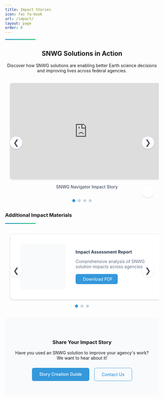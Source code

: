 ```yaml
---
title: Impact Stories
icon: fas fa-book
url: /impact/
layout: page
order: 8
---
```


<div class="header-line"></div>

<div class="impact-intro">
    <h2>SNWG Solutions in Action</h2>
    <p>Discover how SNWG solutions are enabling better Earth science decisions and improving lives across federal agencies.</p>
</div>

<!-- Featured Stories Section -->
<!-- Featured Impact Stories -->
<div class="impact-stories">
    <div class="carousel-container">
        <div class="carousel">
            <!-- Slide 1 -->
            <div class="carousel-slide">
                <div class="slide-container">
                    <iframe src="https://docs.google.com/presentation/d/1HKcjq3nWZ5x-FmN8Ibvq-L6wSDi5Ian0QPjtB_RbOWU/embed?start=false&loop=false&delayms=3000" 
                            frameborder="0" 
                            allowfullscreen="true" 
                            mozallowfullscreen="true" 
                            webkitallowfullscreen="true">
                    </iframe>
                </div>
                <div class="slide-caption">SNWG Navigator Impact Story</div>
            </div>
            <!-- Slide 2 -->
            <div class="carousel-slide">
                <div class="slide-container">
                    <iframe src="https://docs.google.com/presentation/d/1E6qMFeKiLeXd7IsP6FPnzt5vEnBmiAW3/embed?start=false&loop=false&delayms=3000" 
                            frameborder="0" 
                            allowfullscreen="true" 
                            mozallowfullscreen="true" 
                            webkitallowfullscreen="true">
                    </iframe>
                </div>
                <div class="slide-caption">Air Quality Story</div>
            </div>
            <!-- Slide 3 -->
            <div class="carousel-slide">
                <div class="slide-container">
                    <iframe src="https://docs.google.com/presentation/d/1_3yYIvV_Spfh2C3uVBjQ6xrAcozG5lUS/embed?start=false&loop=false&delayms=3000" 
                            frameborder="0" 
                            allowfullscreen="true" 
                            mozallowfullscreen="true" 
                            webkitallowfullscreen="true">
                    </iframe>
                </div>
                <div class="slide-caption">Implementation Success Story</div>
            </div>
            <!-- Slide 4 -->
            <div class="carousel-slide">
                <div class="slide-container">
                    <iframe src="https://docs.google.com/presentation/d/1S7aktQVWLYmVpM4gWB3UiLQfCJ5G7kzX/embed?start=false&loop=false&delayms=3000" 
                            frameborder="0" 
                            allowfullscreen="true" 
                            mozallowfullscreen="true" 
                            webkitallowfullscreen="true">
                    </iframe>
                </div>
                <div class="slide-caption">Stakeholder Engagement Story</div>
            </div>
        </div>
        <!-- Navigation Arrows -->
        <button class="carousel-nav prev" onclick="moveSlide(-1)">&#10094;</button>
        <button class="carousel-nav next" onclick="moveSlide(1)">&#10095;</button>
        <!-- Dot Navigation -->
        <div class="carousel-dots">
            <span class="dot active" onclick="goToSlide(0)"></span>
            <span class="dot" onclick="goToSlide(1)"></span>
            <span class="dot" onclick="goToSlide(2)"></span>
            <span class="dot" onclick="goToSlide(3)"></span>
        </div>
        <!-- Play/Pause Button -->
        <button class="carousel-control" onclick="toggleAutoplay()" id="playPauseBtn">
            <i class="fas fa-pause"></i>
        </button>
    </div>
</div>

<!-- Additional Resources Carousel -->
<div class="additional-resources">
    <h3>Additional Impact Materials</h3>   
    <div class="header-line"></div> 
    <div class="resource-carousel-container">
        <div class="resource-carousel">
            <!-- Resource 1 -->
            <div class="resource-slide">
                <div class="resource-card">
                    <div class="resource-preview">
                        <i class="fas fa-file-pdf"></i>
                    </div>
                    <div class="resource-content">
                        <h4>Impact Assessment Report</h4>
                        <p>Comprehensive analysis of SNWG solution impacts across agencies</p>
                        <a href="https://drive.google.com/file/d/1o6LgjlCjiztrdCfBzpsqzD-tULRCpRAq/view" 
                           class="resource-link" 
                           target="_blank">
                            <i class="fas fa-download"></i> Download PDF
                        </a>
                    </div>
                </div>
            </div>
            <!-- Resource 2 -->
            <div class="resource-slide">
                <div class="resource-card">
                    <div class="resource-preview">
                        <i class="fas fa-file-pdf"></i>
                    </div>
                    <div class="resource-content">
                        <h4>Implementation Success Stories</h4>
                        <p>Case studies of successful SNWG solution implementations</p>
                        <a href="https://drive.google.com/file/d/1S--ukC1_tPB1HUEYJ4UD_s_bAV4vsMhf/view" 
                           class="resource-link" 
                           target="_blank">
                            <i class="fas fa-download"></i> Download PDF
                        </a>
                    </div>
                </div>
            </div>
            <!-- Resource 3 -->
            <div class="resource-slide">
                <div class="resource-card">
                    <div class="resource-preview">
                        <i class="fas fa-file-pdf"></i>
                    </div>
                    <div class="resource-content">
                        <h4>Stakeholder Engagement Report</h4>
                        <p>Overview of agency engagement and feedback</p>
                        <a href="https://drive.google.com/file/d/19oLIVPeKuyRhALXfgj-jWEowJQr_O_EM/view" 
                           class="resource-link" 
                           target="_blank">
                            <i class="fas fa-download"></i> Download PDF
                        </a>
                    </div>
                </div>
            </div>
        </div>
        <!-- Resource Navigation Arrows -->
        <button class="resource-nav prev" onclick="moveResourceSlide(-1)">&#10094;</button>
        <button class="resource-nav next" onclick="moveResourceSlide(1)">&#10095;</button>
        <!-- Resource Dot Navigation -->
        <div class="resource-dots">
            <span class="resource-dot active" onclick="goToResourceSlide(0)"></span>
            <span class="resource-dot" onclick="goToResourceSlide(1)"></span>
            <span class="resource-dot" onclick="goToResourceSlide(2)"></span>
        </div>
    </div>
</div>

<!-- Share Your Impact -->
<div class="share-impact">
    <h3>Share Your Impact Story</h3>
    <p>Have you used an SNWG solution to improve your agency's work? We want to hear about it!</p>
    <div class="action-buttons">
        <a href="#creation-guide" class="btn-primary" onclick="toggleCreationGuide()">Story Creation Guide</a>
        <a href="mailto:contact@snwg.nasa.gov" class="btn-secondary">Contact Us</a>
    </div>
</div>

<!-- Creation Guide (Initially Hidden) -->
<div id="creation-guide" class="creation-guide hidden">
    <div class="guide-header">
        <h3>Impact Story Creation Guide</h3>
        <button class="close-btn" onclick="toggleCreationGuide()"><i class="fas fa-times"></i></button>
    </div>
    <div class="guide-content">
        <div class="guide-section">
            <h4>Story Elements</h4>
            <div class="element-grid">
                <div class="element-card">
                    <div class="element-icon">🥺</div>
                    <h5>The Challenge</h5>
                    <p>Describe the problem or limitation being addressed</p>
                </div>
                <div class="element-card">
                    <div class="element-icon">🛰️</div>
                    <h5>The Solution</h5>
                    <p>Explain how the SNWG solution helps</p>
                </div>
                <div class="element-card">
                    <div class="element-icon">🐶</div>
                    <h5>The Impact</h5>
                    <p>Share the positive outcomes and improvements</p>
                </div>
            </div>
        </div>        
        <div class="guide-section">
            <h4>Resources</h4>
            <ul class="resource-list">
                <li>
                    <i class="fas fa-file-powerpoint"></i>
                    <a href="#">Impact Story Template</a>
                </li>
                <li>
                    <i class="fas fa-file-alt"></i>
                    <a href="#">Story Writing Guide</a>
                </li>
                <li>
                    <i class="fas fa-images"></i>
                    <a href="#">Image Guidelines</a>
                </li>
            </ul>
        </div>
    </div>
</div>

<script>
let currentResourceSlide = 0;
const totalResourceSlides = document.querySelectorAll('.resource-slide').length;

// Show specific resource slide
function showResourceSlide(n) {
    const carousel = document.querySelector('.resource-carousel');
    const dots = document.querySelectorAll('.resource-dot');
    
    currentResourceSlide = (n + totalResourceSlides) % totalResourceSlides;
    
    carousel.style.transform = `translateX(-${currentResourceSlide * 100}%)`;
    
    // Update dots
    dots.forEach(dot => dot.classList.remove('active'));
    dots[currentResourceSlide].classList.add('active');
}

// Navigate to specific resource slide
function goToResourceSlide(n) {
    showResourceSlide(n);
}

// Move resource slide by offset
function moveResourceSlide(offset) {
    showResourceSlide(currentResourceSlide + offset);
}

// Initialize resource carousel
document.addEventListener('DOMContentLoaded', () => {
    showResourceSlide(0);
});
</script>

<style>
/* Resource Carousel Styles */
.resource-carousel-container {
    position: relative;
    max-width: 1200px;
    margin: 2rem auto;
    overflow: hidden;
}

.resource-carousel {
    display: flex;
    transition: transform 0.5s ease-in-out;
    width: 100%;
}

.resource-slide {
    flex: 0 0 100%;
    padding: 0 1rem;
}

.resource-card {
    background: white;
    border-radius: 12px;
    overflow: hidden;
    box-shadow: 0 2px 4px rgba(0, 0, 0, 0.1);
    display: flex;
    align-items: center;
    padding: 2rem;
    gap: 2rem;
    transition: transform 0.3s ease;
    border: 1px solid #e5e7eb;
}

.resource-card:hover {
    transform: translateY(-2px);
    box-shadow: 0 4px 8px rgba(0, 0, 0, 0.1);
}

.resource-preview {
    flex: 0 0 150px;
    height: 150px;
    background: #f8fafc;
    border-radius: 8px;
    display: flex;
    align-items: center;
    justify-content: center;
    font-size: 3rem;
    color: #3498db;
}

.resource-content {
    flex: 1;
}

.resource-content h4 {
    margin: 0 0 0.5rem 0;
    color: #2c3e50;
}

.resource-content p {
    color: #64748b;
    margin-bottom: 1rem;
}

.resource-link {
    display: inline-flex;
    align-items: center;
    gap: 0.5rem;
    padding: 0.5rem 1rem;
    background: #3498db;
    color: white;
    text-decoration: none;
    border-radius: 6px;
    transition: background-color 0.3s ease;
}

.resource-link:hover {
    background: #2980b9;
}

/* Resource Navigation */
.resource-nav {
    position: absolute;
    top: 50%;
    transform: translateY(-50%);
    width: 40px;
    height: 40px;
    background: rgba(255, 255, 255, 0.9);
    border: none;
    border-radius: 50%;
    cursor: pointer;
    display: flex;
    align-items: center;
    justify-content: center;
    font-size: 1.5rem;
    color: #4a5568;
    box-shadow: 0 2px 4px rgba(0, 0, 0, 0.1);
    transition: all 0.3s ease;
}

.resource-nav:hover {
    background: white;
    color: #3498db;
}

.resource-nav.prev {
    left: 1rem;
}

.resource-nav.next {
    right: 1rem;
}

.resource-dots {
    display: flex;
    justify-content: center;
    margin-top: 1rem;
    gap: 0.5rem;
}

.resource-dot {
    width: 10px;
    height: 10px;
    border-radius: 50%;
    background: #cbd5e0;
    cursor: pointer;
    transition: background-color 0.3s ease;
}

.resource-dot.active {
    background: #3498db;
}

@media (max-width: 768px) {
    .resource-card {
        flex-direction: column;
        text-align: center;
        padding: 1.5rem;
        gap: 1rem;
    }

    .resource-preview {
        flex: 0 0 100px;
        height: 100px;
        font-size: 2rem;
    }

    .resource-nav {
        width: 30px;
        height: 30px;
        font-size: 1rem;
    }
}
</style>

<script>
function toggleCreationGuide() {
    const guide = document.getElementById('creation-guide');
    guide.classList.toggle('hidden');
}
</script>

<style>
/* Base styles */
.header-line {
    height: 3px;
    background: linear-gradient(to right, #3498db, #2ecc71);
    margin-top: 0.5rem;
    border-radius: 2px;
    width: 100px;
}

.impact-intro {
    text-align: center;
    max-width: 800px;
    margin: 2rem auto;
}

/* Story Grid */
.carousel-container {
    position: relative;
    max-width: 1200px;
    margin: 2rem auto;
    overflow: hidden;
}

.carousel {
    display: flex;
    transition: transform 0.5s ease-in-out;
    width: 100%;
}

.carousel-slide {
    flex: 0 0 100%;
    padding: 0 1rem;
}

.slide-container {
    position: relative;
    width: 100%;
    padding-top: 62.5%; /* 16:10 aspect ratio */
    background: #f8fafc;
    border-radius: 8px;
    overflow: hidden;
    box-shadow: 0 2px 4px rgba(0, 0, 0, 0.1);
}

.slide-container iframe {
    position: absolute;
    top: 0;
    left: 0;
    width: 100%;
    height: 100%;
    border: none;
}

.slide-caption {
    text-align: center;
    padding: 1rem;
    color: #4a5568;
    font-weight: 500;
}

/* Navigation Arrows */
.carousel-nav {
    position: absolute;
    top: 50%;
    transform: translateY(-50%);
    width: 40px;
    height: 40px;
    background: rgba(255, 255, 255, 0.9);
    border: none;
    border-radius: 50%;
    cursor: pointer;
    display: flex;
    align-items: center;
    justify-content: center;
    font-size: 1.5rem;
    color: #4a5568;
    box-shadow: 0 2px 4px rgba(0, 0, 0, 0.1);
    transition: all 0.3s ease;
}

.carousel-nav:hover {
    background: white;
    color: #3498db;
}

.carousel-nav.prev {
    left: 1rem;
}

.carousel-nav.next {
    right: 1rem;
}

/* Dot Navigation */
.carousel-dots {
    display: flex;
    justify-content: center;
    margin-top: 1rem;
    gap: 0.5rem;
}

.dot {
    width: 10px;
    height: 10px;
    border-radius: 50%;
    background: #cbd5e0;
    cursor: pointer;
    transition: background-color 0.3s ease;
}

.dot.active {
    background: #3498db;
}

/* Play/Pause Button */
.carousel-control {
    position: absolute;
    bottom: 1rem;
    right: 1rem;
    width: 40px;
    height: 40px;
    background: rgba(255, 255, 255, 0.9);
    border: none;
    border-radius: 50%;
    cursor: pointer;
    display: flex;
    align-items: center;
    justify-content: center;
    font-size: 1rem;
    color: #4a5568;
    box-shadow: 0 2px 4px rgba(0, 0, 0, 0.1);
    transition: all 0.3s ease;
}

.carousel-control:hover {
    background: white;
    color: #3498db;
}

/* Responsive Design */
@media (max-width: 768px) {
    .carousel-nav {
        width: 30px;
        height: 30px;
        font-size: 1rem;
    }
    
    .carousel-control {
        width: 30px;
        height: 30px;
        font-size: 0.875rem;
    }
}

/* Solution Sections */
.solution-section {
    margin: 2rem 0;
    padding: 1.5rem;
    background: white;
    border-radius: 8px;
    box-shadow: 0 2px 4px rgba(0, 0, 0, 0.1);
}

.solution-header {
    margin-bottom: 1.5rem;
}

/* Share Impact Section */
.share-impact {
    text-align: center;
    padding: 3rem 1.5rem;
    background: #f8fafc;
    border-radius: 8px;
    margin: 2rem 0;
}

.action-buttons {
    display: flex;
    gap: 1rem;
    justify-content: center;
    margin-top: 1.5rem;
}

/* Creation Guide */
.creation-guide {
    position: fixed;
    top: 50%;
    left: 50%;
    transform: translate(-50%, -50%);
    width: 90%;
    max-width: 800px;
    max-height: 90vh;
    background: white;
    border-radius: 12px;
    box-shadow: 0 4px 12px rgba(0, 0, 0, 0.15);
    z-index: 1000;
    overflow-y: auto;
    padding: 2rem;
}

.creation-guide.hidden {
    display: none;
}

.guide-header {
    display: flex;
    justify-content: space-between;
    align-items: center;
    margin-bottom: 1.5rem;
}

.close-btn {
    background: none;
    border: none;
    font-size: 1.5rem;
    cursor: pointer;
    color: #64748b;
}

.element-grid {
    display: grid;
    grid-template-columns: repeat(auto-fit, minmax(200px, 1fr));
    gap: 1rem;
    margin: 1.5rem 0;
}

.element-card {
    text-align: center;
    padding: 1.5rem;
    background: #f8fafc;
    border-radius: 8px;
}

.element-icon {
    font-size: 2rem;
    margin-bottom: 1rem;
}

.resource-list {
    list-style: none;
    padding: 0;
}

.resource-list li {
    display: flex;
    align-items: center;
    gap: 0.75rem;
    padding: 0.75rem 0;
    border-bottom: 1px solid #e5e7eb;
}

/* Buttons */
.btn-primary, .btn-secondary {
    display: inline-block;
    padding: 0.75rem 1.5rem;
    border-radius: 6px;
    text-decoration: none;
    font-weight: 500;
    transition: all 0.2s ease;
}

.btn-primary {
    background: #3498db;
    color: white;
}

.btn-secondary {
    background: #f8fafc;
    color: #3498db;
    border: 1px solid #3498db;
}

.btn-primary:hover {
    background: #2980b9;
}

.btn-secondary:hover {
    background: #e5e7eb;
}

/* Responsive Design */
@media (max-width: 768px) {
    .story-card.featured {
        grid-template-columns: 1fr;
    }
    
    .story-image {
        height: 200px;
    }
    
    .action-buttons {
        flex-direction: column;
    }
    
    .element-grid {
        grid-template-columns: 1fr;
    }
}
</style>

<script>
let currentSlide = 0;
const totalSlides = document.querySelectorAll('.carousel-slide').length;
let autoplayInterval;
let isPlaying = true;

// Initialize carousel
function initCarousel() {
    showSlide(0);
    startAutoplay();
}

// Show specific slide
function showSlide(n) {
    const carousel = document.querySelector('.carousel');
    const dots = document.querySelectorAll('.dot');
    
    currentSlide = (n + totalSlides) % totalSlides;
    
    carousel.style.transform = `translateX(-${currentSlide * 100}%)`;
    
    // Update dots
    dots.forEach(dot => dot.classList.remove('active'));
    dots[currentSlide].classList.add('active');
}

// Navigate to specific slide
function goToSlide(n) {
    showSlide(n);
    resetAutoplay();
}

// Move slide by offset
function moveSlide(offset) {
    showSlide(currentSlide + offset);
    resetAutoplay();
}

// Start autoplay
function startAutoplay() {
    autoplayInterval = setInterval(() => {
        moveSlide(1);
    }, 5000); // Change slide every 5 seconds
}

// Reset autoplay
function resetAutoplay() {
    if (isPlaying) {
        clearInterval(autoplayInterval);
        startAutoplay();
    }
}

// Toggle autoplay
function toggleAutoplay() {
    const btn = document.getElementById('playPauseBtn');
    const icon = btn.querySelector('i');
    
    if (isPlaying) {
        clearInterval(autoplayInterval);
        icon.className = 'fas fa-play';
    } else {
        startAutoplay();
        icon.className = 'fas fa-pause';
    }
    
    isPlaying = !isPlaying;
}

// Initialize when DOM is loaded
document.addEventListener('DOMContentLoaded', initCarousel);

// Optional: Pause autoplay when user is interacting with the carousel
document.querySelector('.carousel-container').addEventListener('mouseenter', () => {
    if (isPlaying) {
        clearInterval(autoplayInterval);
    }
});

document.querySelector('.carousel-container').addEventListener('mouseleave', () => {
    if (isPlaying) {
        startAutoplay();
    }
});
</script>

